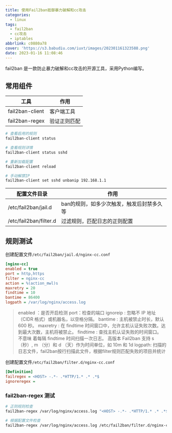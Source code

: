 ```yaml
---
title: 使用Fail2ban抵御暴力破解和cc攻击
categories:
  - linux
tags:
  - fail2ban
  - cc攻击
  - iptables
abbrlink: c0880a78
cover: 'https://s3.babudiu.com/iuxt/images/202301161323588.png'
date: 2023-01-16 11:08:46
---
```


fail2ban 是一款防止暴力破解和cc攻击的开源工具，采用Python编写。

## 常用组件

| 工具            | 作用         |
| --------------- | ------------ |
| fail2ban-client | 客户端工具   |
| fail2ban-regex  | 验证正则匹配 |

```bash
# 查看启用的规则
fail2ban-client status

# 查看规则详情
fail2ban-client status sshd

# 重新加载配置
fail2ban-client reload

# 手动解禁IP
fail2ban-client set sshd unbanip 192.168.1.1
```

| 配置文件目录           | 作用                                      |
| ---------------------- | ----------------------------------------- |
| /etc/fail2ban/jail.d   | ban的规则，如多少次触发，触发后封禁多久等 |
| /etc/fail2ban/filter.d | 过滤规则，匹配日志的正则配置              |

## 规则测试

创建配置文件`/etc/fail2ban/jail.d/nginx-cc.conf`

```ini
[nginx-cc]
enabled = true
port = http,https
filter = nginx-cc
action = %(action_mwl)s
maxretry = 20
findtime = 10
bantime = 86400
logpath = /var/log/nginx/access.log
```

> enabled ：是否开启检测
> port：检查的端口
> ignoreip : 忽略不 IP 地址（CIDR 格式）或机器名，以空格分隔。
> bantime : 主机被禁止时长，默认 600 秒。
> maxretry : 在 findtime 时间窗口中，允许主机认证失败次数。达到最大次数，主机将被禁止。
> findtime : 查找主机认证失败的时间窗口。 不意味 着每隔 findtime 时间扫描一次日志。
> 高版本 Fail2ban 支持 s （秒）, m （分）和 d （天）作为时间单位，如 10m 和 1d
> logpath: 扫描的日志文件，fail2ban按行扫描此文件，根据filter规则匹配失败的项目并统计

创建配置文件`/etc/fail2ban/filter.d/nginx-cc.conf`

```ini
[Definition]
failregex = <HOST> -.*- .*HTTP/1.* .* .*$
ignoreregex =
```

### fail2ban-regex 测试

```bash
# 正则规则检查
fail2ban-regex /var/log/nginx/access.log "<HOST> -.*- .*HTTP/1.* .* .*$"

# 根据配置文件检查
fail2ban-regex /var/log/nginx/access.log /etc/fail2ban/filter.d/nginx-cc.conf
```
